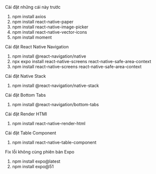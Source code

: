 Cài đặt những cái này trước

1. npm install axios
2. npm install react-native-paper
3. npm install react-native-image-picker
4. npm install react-native-vector-icons
5. npm install moment

Cài đặt React Native Navigation

1. npm install @react-navigation/native
2. npx expo install react-native-screens react-native-safe-area-context
3. npm install react-native-screens react-native-safe-area-context

Cài đặt Native Stack

1. npm install @react-navigation/native-stack

Cài đặt Bottom Tabs

1. npm install @react-navigation/bottom-tabs

Cài đặt Render HTMl

1. npm install react-native-render-html

Cài đặt Table Component
1. npm install react-native-table-component

Fix lỗi không cùng phiên bản Expo

1. npm install expo@latest
2. npm install expo@51